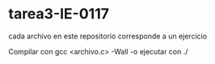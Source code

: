 # tarea3-IE-0117
cada archivo en este repositorio corresponde a un ejercicio

Compilar con  gcc <archivo.c> -Wall -o <archivo> 
ejecutar con ./<archivo>

